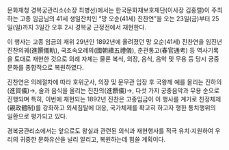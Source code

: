 문화재청 경복궁관리소(소장 최병선)에서는 한국문화재보호재단(이사장 김홍렬)이 주최하는 고종 임금님의 41세 생일잔치인 “망 오순(41세) 진찬연”을 오는 23일(금)부터 25일(일)까지 3일간 오후 2시 경복궁 근정전에서 재현한다.

이 행사는 고종 임금의 재위 29년인 1892년에 올려졌던 망 오순(41세) 진찬연을 임진년 진찬의궤(進饌儀軌), 국조속오례의(國朝續五禮儀), 춘관통고(春官通考) 등 역사기록을 토대로 재현한 것으로 의례 자체는 물론 복식, 의장, 음식, 음악 및 무용 등 당시 궁중 문화를 종합적으로 복원하였다.

진찬연은 의례절차에 따라 호위군사, 의장 및 문무관 입장 후 국왕께 예를 올리는 진하의(進賀儀)→, 술과 음식을 올리는 진찬의(進饌儀)→, 다섯 가지 궁중음악과 무용 순으로 진행되며 특히, 이번에 재현되는 1892년 진찬은 고종임금이 이 행사를 계기로 친정체제(親政體制)를 강화하고 외세침탈에 대응, 국가체제를 확고히 하고자 행한 통치행위의 일환으로 평가되고 있다.

경복궁관리소에서는 앞으로도 왕실과 관련된 의식과 재현행사를 적극 유치·지원하여 우리의 귀중한 문화유산을 널리 알리고, 복원하는데 힘쓸 계획이다.